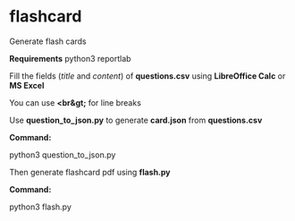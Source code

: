 # flashcard
Generate flash cards

**Requirements**
python3
reportlab

Fill the fields (*title* and *content*) of **questions.csv** using **LibreOffice Calc** or **MS Excel** 

You can use **&lt;br\&gt;** for line breaks

Use **question_to_json.py** to generate **card.json** from **questions.csv**

**Command:**

python3 question_to_json.py


Then generate flashcard pdf using **flash.py**

**Command:**

python3 flash.py


